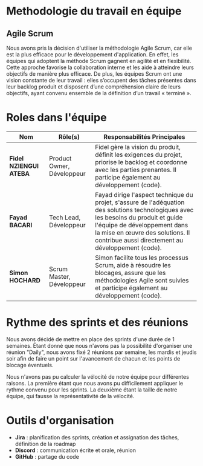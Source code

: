 # Methodologie du travail en équipe

## Agile Scrum

Nous avons pris la décision d'utiliser la méthodologie Agile Scrum, car elle est la plus efficace pour le développement d'application. En effet, les équipes qui adoptent la méthode Scrum gagnent en agilité et en flexibilité. Cette approche favorise la collaboration interne et les aide à atteindre leurs objectifs de manière plus efficace. De plus, les équipes Scrum ont une vision constante de leur travail : elles s’occupent des tâches présentes dans leur backlog produit et disposent d’une compréhension claire de leurs objectifs, ayant convenu ensemble de la définition d’un travail « terminé ».

# Roles dans l'équipe

| Nom                  | Rôle(s)                    | Responsabilités Principales                                                                                                                                                                                                                                  |
| -------------------- | -------------------------- | ------------------------------------------------------------------------------------------------------------------------------------------------------------------------------------------------------------------------------------------------------------ |
| **Fidel NZIENGUI ATEBA** | Product Owner, Développeur | Fidel gère la vision du produit, définit les exigences du projet, priorise le backlog et coordonne avec les parties prenantes. Il participe également au développement (code).                                                                               |
| **Fayad BACARI**        | Tech Lead, Développeur     | Fayad dirige l'aspect technique du projet, s'assure de l'adéquation des solutions technologiques avec les besoins du produit et guide l'équipe de développement dans la mise en œuvre des solutions. Il contribue aussi directement au développement (code). |
| **Simon HOCHARD**        | Scrum Master, Développeur  | Simon facilite tous les processus Scrum, aide à résoudre les blocages, assure que les méthodologies Agile sont suivies et participe également au développement (code).                                                                                       |

# Rythme des sprints et des réunions

Nous avons décidé de mettre en place des sprints d'une durée de 1 semaines. Étant donné que nous n'avons pas la possibilité d'organiser une réunion "Daily", nous avons fixé 2 réunions par semaine, les mardis et jeudis soir afin de faire un point sur l'avancement de chacun et les points de blocage éventuels.

Nous n'avons pas pu calculer la vélocité de notre équipe pour différentes raisons. La première étant que nous avons pu difficilement appliquer le rythme convenu pour les sprints. La deuxième étant la taille de notre équipe, qui fausse la représentativité de la vélocité.

# Outils d'organisation

- **Jira** : planification des sprints, création et assignation des tâches, définition de la roadmap
- **Discord** : communication écrite et orale, réunion
- **GitHub** : partage du code
